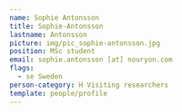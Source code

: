 ```yaml
---
name: Sophie Antonsson
title: Sophie-Antonsson
lastname: Antonsson
picture: img/pic_sophie-antonsson.jpg
position: MSc student
email: sophie.antonsson [at] nouryon.com
flags:
  - se Sweden
person-category: H Visiting researchers
template: people/profile
---
```

